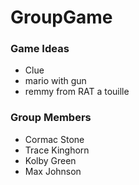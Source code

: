 # GroupGame

### Game Ideas
* Clue
* mario with gun
* remmy from RAT a touille

### Group Members
* Cormac Stone
* Trace Kinghorn
* Kolby Green
* Max Johnson
